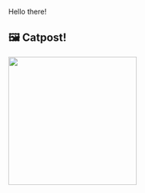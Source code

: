 Hello there!



## 🖼️ Catpost!

<sub>
    <img src="https://cdn2.thecatapi.com/images/bvG8QGrnU.jpg" height="256">
</sub>

